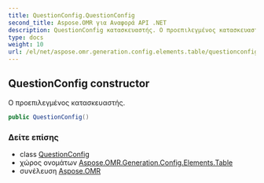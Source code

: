 ```yaml
---
title: QuestionConfig.QuestionConfig
second_title: Aspose.OMR για Αναφορά API .NET
description: QuestionConfig κατασκευαστής. Ο προεπιλεγμένος κατασκευαστής.
type: docs
weight: 10
url: /el/net/aspose.omr.generation.config.elements.table/questionconfig/questionconfig/
---
```

## QuestionConfig constructor

Ο προεπιλεγμένος κατασκευαστής.

```csharp
public QuestionConfig()
```

### Δείτε επίσης

* class [QuestionConfig](../)
* χώρος ονομάτων [Aspose.OMR.Generation.Config.Elements.Table](../../questionconfig/)
* συνέλευση [Aspose.OMR](../../../)


